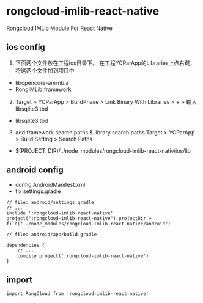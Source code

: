 # rongcloud-imlib-react-native
Rongcloud IMLib Module For React Native


## ios config
1. 下面两个文件放在工程ios目录下。 在工程YCParApp的Libraries上点右键，将这两个文件加到项目中
- libopencore-amrnb.a
- RongIMLib.framework


2. Target > YCParApp > BuildPhase > Link Binary With Libraries > + > 输入libsqlite3.tbd
- libsqlite3.tbd


3. add framework search paths & library search paths 
Target > YCParApp > Build Setting > Search Paths 

- $(PROJECT_DIR)/../node_modules/rongcloud-imlib-react-nativ/ios/lib



## android config
- config AndroidManifest.xml
- fix settings.gradle
```
// file: android/settings.gradle
// ...
include ':rongcloud-imlib-react-native'
project(":rongcloud-imlib-react-native").projectDir = file("../node_modules/rongcloud-imlib-react-native/android")
```
```
// file: android/app/build.gradle

dependencies {
    // ...
    compile project(':rongcloud-imlib-react-native')
}

```

## import
```
import RongCloud from 'rongcloud-imlib-react-native'
```
```

```
